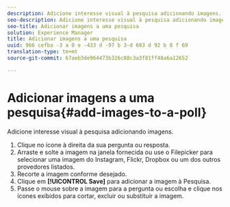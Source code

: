 ```yaml
---
description: Adicione interesse visual à pesquisa adicionando imagens.
seo-description: Adicione interesse visual à pesquisa adicionando imagens.
seo-title: Adicionar imagens a uma pesquisa
solution: Experience Manager
title: Adicionar imagens a uma pesquisa
uuid: 966 cefba -3 a 0 e -433 d -97 b 3-d 683 d 92 b 8 f 69
translation-type: tm+mt
source-git-commit: 67aeb3de964473b326c88c3a3f81ff48a6a12652

---
```



# Adicionar imagens a uma pesquisa{#add-images-to-a-poll}

Adicione interesse visual à pesquisa adicionando imagens.

1. Clique no ícone à direita da sua pergunta ou resposta.
1. Arraste e solte a imagem na janela fornecida ou use o Filepicker para selecionar uma imagem do Instagram, Flickr, Dropbox ou um dos outros provedores listados.
1. Recorte a imagem conforme desejado.
1. Clique em **[!UICONTROL Save]** para adicionar a imagem à Pesquisa.
1. Passe o mouse sobre a imagem para a pergunta ou escolha e clique nos ícones exibidos para cortar, excluir ou substituir a imagem.
